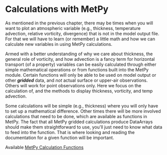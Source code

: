 # Calculations with MetPy

As mentioned in the previous chapter, there may be times when you will want
to plot an atmospheric variable (e.g., thickness, temperature advection,
relative vorticity, divergence) that is not in the model output file. For
that we will have to learn (or remember) a little math and how we can
calculate new variables in using MetPy calculations.

Armed with a better understanding of why we care about thickness, the
general role of vorticity, and how advection is a fancy term for
horizontal transport (of a property) variables can be easily calculated
through either simple mathematical operations or from functions built
into the MetPy module. Certain functions will only be able to be used on
model output or other ***gridded*** data, and *not* actual surface or
upper-air observations. Others will work for point observations only.
Here we focus on the calculation of, and the methods to display
thickness, vorticity, and temp advection.

Some calculations will be simple (e.g., thickness) where you will only have
to set up a mathematical difference. Other times there will be more involved
calculations that need to be done, which are available as functions in MetPy.
The fact that all MetPy gridded calculations produce DataArrays should make
them straightforward to use, you'll just need to know what data to feed into
the function. That is where looking and reading the documentation for a
given function will be important.

Available [MetPy Calculation Functions](https://unidata.github.io/MetPy/latest/api/generated/metpy.calc.html)

